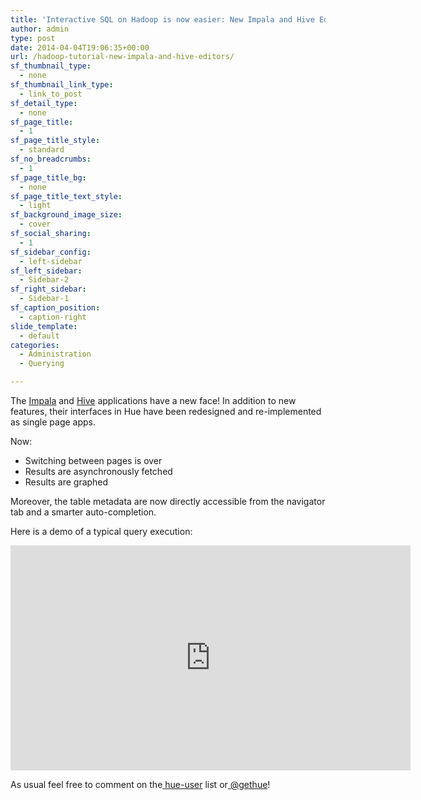 ```yaml
---
title: 'Interactive SQL on Hadoop is now easier: New Impala and Hive Editors'
author: admin
type: post
date: 2014-04-04T19:06:35+00:00
url: /hadoop-tutorial-new-impala-and-hive-editors/
sf_thumbnail_type:
  - none
sf_thumbnail_link_type:
  - link_to_post
sf_detail_type:
  - none
sf_page_title:
  - 1
sf_page_title_style:
  - standard
sf_no_breadcrumbs:
  - 1
sf_page_title_bg:
  - none
sf_page_title_text_style:
  - light
sf_background_image_size:
  - cover
sf_social_sharing:
  - 1
sf_sidebar_config:
  - left-sidebar
sf_left_sidebar:
  - Sidebar-2
sf_right_sidebar:
  - Sidebar-1
sf_caption_position:
  - caption-right
slide_template:
  - default
categories:
  - Administration
  - Querying

---
```

<p dir="ltr" id="docs-internal-guid-10fc66ac-2e20-af75-4d45-3e31a62fe3d3">
  The <a href="http://impala.io/">Impala</a> and <a href="https://gethue.com/hadoop-tutorial-hive-query-editor-with-hiveserver2-and/">Hive</a> applications have a new face! In addition to new features, their interfaces in Hue have been redesigned and re-implemented as single page apps.
</p>

<p dir="ltr">
  Now:
</p>

  * Switching between pages is over
  * Results are asynchronously fetched
  * Results are graphed

<p dir="ltr">
  Moreover, the table metadata are now directly accessible from the navigator tab and a smarter auto-completion.
</p>

<p dir="ltr">
  Here is a demo of a typical query execution:
</p>

<iframe src="https://player.vimeo.com/video/90961050?dnt=1&app_id=122963" width="640" height="360" frameborder="0" title="Hadoop Tutorial: Interactive SQL on Hadoop made easier in Hue" allow="autoplay; fullscreen" allowfullscreen></iframe>

<p dir="ltr">
  As usual feel free to comment on the<a href="http://groups.google.com/a/cloudera.org/group/hue-user"> hue-user</a> list or<a href="https://twitter.com/gethue"> @gethue</a>!
</p>
